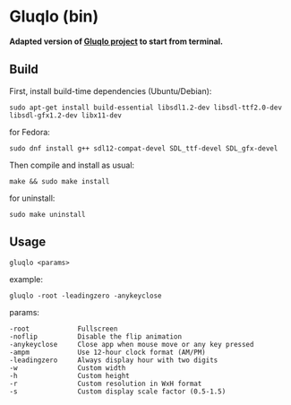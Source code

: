 # Gluqlo (bin)

**Adapted version of [Gluqlo project](https://github.com/alexanderk23/gluqlo) to start from terminal.**

## Build

First, install build-time dependencies (Ubuntu/Debian):

`sudo apt-get install build-essential libsdl1.2-dev libsdl-ttf2.0-dev libsdl-gfx1.2-dev libx11-dev`

for Fedora:

`sudo dnf install g++ sdl12-compat-devel SDL_ttf-devel SDL_gfx-devel`

Then compile and install as usual:

`make && sudo make install`

for uninstall:

`sudo make uninstall`

## Usage

`gluqlo <params>`

example:

`gluqlo -root -leadingzero -anykeyclose`

params:

```
-root            Fullscreen
-noflip          Disable the flip animation
-anykeyclose     Close app when mouse move or any key pressed
-ampm            Use 12-hour clock format (AM/PM)
-leadingzero     Always display hour with two digits
-w               Custom width
-h               Custom height
-r               Custom resolution in WxH format
-s               Custom display scale factor (0.5-1.5)
```